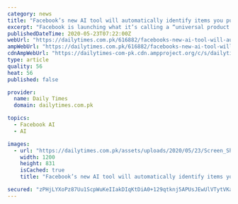 ```yaml
---
category: news
title: "Facebook’s new AI tool will automatically identify items you put up for sale"
excerpt: "Facebook is launching what it’s calling a “universal product recognition model” that uses artificial intelligence to identify consumer goods,"
publishedDateTime: 2020-05-23T07:22:00Z
webUrl: "https://dailytimes.com.pk/616882/facebooks-new-ai-tool-will-automatically-identify-items-you-put-up-for-sale/"
ampWebUrl: "https://dailytimes.com.pk/616882/facebooks-new-ai-tool-will-automatically-identify-items-you-put-up-for-sale/amp/"
cdnAmpWebUrl: "https://dailytimes-com-pk.cdn.ampproject.org/c/s/dailytimes.com.pk/616882/facebooks-new-ai-tool-will-automatically-identify-items-you-put-up-for-sale/amp/"
type: article
quality: 56
heat: 56
published: false

provider:
  name: Daily Times
  domain: dailytimes.com.pk

topics:
  - Facebook AI
  - AI

images:
  - url: "https://dailytimes.com.pk/assets/uploads/2020/05/23/Screen_Shot_2020_05_19_at_6.14.46_PM.jpg"
    width: 1200
    height: 831
    isCached: true
    title: "Facebook’s new AI tool will automatically identify items you put up for sale"

secured: "zPHjLYXoPz87Uu1ScpWuKeIIakDIqKtDiA0+129qtknj5APUsJEwUlVTytVKaOh2LdpOLfLakaYcbdUln7T61IO8e0Isq6VkxCZs0s7wT5UIOx9Dmv8/UyoPdwhfB2U3mfFKtKghXpNWUtGnzt4+tQHe7OAuL3g9VEtZDktfmSyU58Hd7JeRYSCT6VxlhpyiISXqRK3Ri8YyPUBlZxdjFZ3i2yjOUO647iBgfi4mNmqYJOXGNRSdJwMwBXJfwF/WBE9xt9PiWzLa2urV4R7zD6Ue0zb3D8Y/f0KrIKrCZMiAXb6otnLbaQPD35S7UfOY;gT7wvUWx8pdrMdpaRX/J2g=="
---
```


